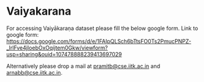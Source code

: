 # Vaiyakarana
For accessing Vaiyākaraṇa dataset please fill the below google form.
Link to google form: https://docs.google.com/forms/d/e/1FAIpQLSch6bTtsFO0Ts2PmucPNPZ-_lrlFve4jIoebOxOqijtem0Gkw/viewform?usp=sharing&ouid=107478888239413697029

Alternatively please drop a mail at pramitb@cse.iitk.ac.in and arnabb@cse.iitk.ac.in.
